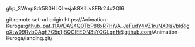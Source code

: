 <!-- kuroga2020 -->
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

git remote set-url origin https://Animation-Kuroga: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@github.com/Animation-Kuroga/landing.git/